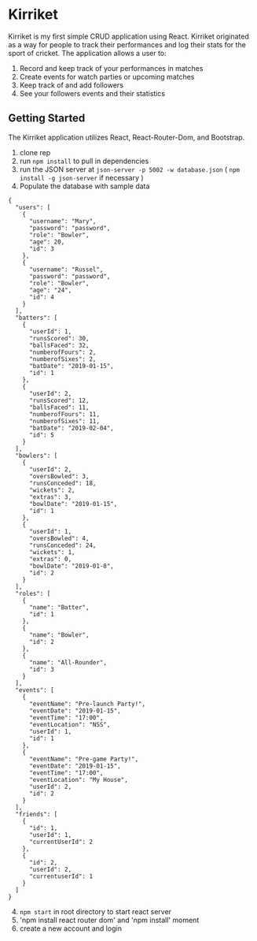 # Kirriket

Kirriket is my first simple CRUD application using React. Kirriket originated as a way for people to track their performances and log their stats for the sport of cricket. The application allows a user to:
1. Record and keep track of your performances in matches
2. Create events for watch parties or upcoming matches
3. Keep track of and add followers
4. See your followers events and their statistics 

## Getting Started
The Kirriket application utilizes React, React-Router-Dom, and Bootstrap.
1. clone rep
2. run `npm install` to pull in dependencies
3. run the JSON server at `json-server -p 5002 -w database.json` ( `npm install -g json-server` if necessary )
4. Populate the database with sample data
```
{
  "users": [
    {
      "username": "Mary",
      "password": "password",
      "role": "Bowler",
      "age": 20,
      "id": 3
    },
    {
      "username": "Russel",
      "password": "password",
      "role": "Bowler",
      "age": "24",
      "id": 4
    }
  ],
  "batters": [
    {
      "userId": 1,
      "runsScored": 30,
      "ballsFaced": 32,
      "numberofFours": 2,
      "numberofSixes": 2,
      "batDate": "2019-01-15",
      "id": 1
    },
    {
      "userId": 2,
      "runsScored": 12,
      "ballsFaced": 11,
      "numberofFours": 11,
      "numberofSixes": 11,
      "batDate": "2019-02-04",
      "id": 5
    }
  ],
  "bowlers": [
    {
      "userId": 2,
      "oversBowled": 3,
      "runsConceded": 18,
      "wickets": 2,
      "extras": 3,
      "bowlDate": "2019-01-15",
      "id": 1
    },
    {
      "userId": 1,
      "oversBowled": 4,
      "runsConceded": 24,
      "wickets": 1,
      "extras": 0,
      "bowlDate": "2019-01-8",
      "id": 2
    }
  ],
  "roles": [
    {
      "name": "Batter",
      "id": 1
    },
    {
      "name": "Bowler",
      "id": 2
    },
    {
      "name": "All-Rounder",
      "id": 3
    }
  ],
  "events": [
    {
      "eventName": "Pre-launch Party!",
      "eventDate": "2019-01-15",
      "eventTime": "17:00",
      "eventLocation": "NSS",
      "userId": 1,
      "id": 1
    },
    {
      "eventName": "Pre-game Party!",
      "eventDate": "2019-01-15",
      "eventTime": "17:00",
      "eventLocation": "My House",
      "userId": 2,
      "id": 2
    }
  ],
  "friends": [
    {
      "id": 1,
      "userId": 1,
      "currentUserId": 2
    },
    {
      "id": 2,
      "userId": 2,
      "currentuserId": 1
    }
  ]
}
```
4. `npm start` in root directory to start react server
5. 'npm install react router dom' and 'npm install' moment
6. create a new account and login
